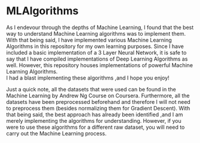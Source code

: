 # MLAlgorithms

As I endevour through the depths of Machine Learning, I found that the best way to understand Machine Learning algorithms was to implement them. With that being said, I have implemented various Machine Learning Algorithms in this repository for my own learning purposes. Since I have included a basic implementation of a 3 Layer Neural Network, it is safe to say that I have compiled implementations of Deep Learning Algorithms as well. However, this repository houses implementations of powerful Machine Learning Algorithms.   
I had a blast implementing these algorithms ,and I hope you enjoy!  

Just a quick note, all the datasets that were used can be found in the Machine Learning by Andrew Ng Course on Coursera. Furthermore, all the datasets have been preprocessed beforehand and therefore I will not need to preprocess them (besides normalizing them for Gradient Descent). With that being said, the best approach has already been identified ,and I am merely implementing the algorithms for understanding. However, if you were to use these algorithms for a different raw dataset, you will need to carry out the Machine Learning process.
